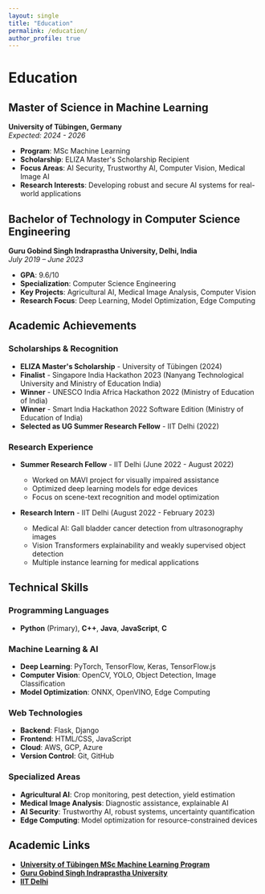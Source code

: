 ```yaml
---
layout: single
title: "Education"
permalink: /education/
author_profile: true
---
```


# Education

## Master of Science in Machine Learning
**University of Tübingen, Germany**  
*Expected: 2024 - 2026*  
- **Program**: MSc Machine Learning
- **Scholarship**: ELIZA Master's Scholarship Recipient
- **Focus Areas**: AI Security, Trustworthy AI, Computer Vision, Medical Image AI
- **Research Interests**: Developing robust and secure AI systems for real-world applications

## Bachelor of Technology in Computer Science Engineering
**Guru Gobind Singh Indraprastha University, Delhi, India**  
*July 2019 – June 2023*  
- **GPA**: 9.6/10
- **Specialization**: Computer Science Engineering
- **Key Projects**: Agricultural AI, Medical Image Analysis, Computer Vision
- **Research Focus**: Deep Learning, Model Optimization, Edge Computing

## Academic Achievements

### Scholarships & Recognition
- **ELIZA Master's Scholarship** - University of Tübingen (2024)
- **Finalist** - Singapore India Hackathon 2023 (Nanyang Technological University and Ministry of Education India)
- **Winner** - UNESCO India Africa Hackathon 2022 (Ministry of Education of India)
- **Winner** - Smart India Hackathon 2022 Software Edition (Ministry of Education of India)
- **Selected as UG Summer Research Fellow** - IIT Delhi (2022)

### Research Experience
- **Summer Research Fellow** - IIT Delhi (June 2022 - August 2022)
  - Worked on MAVI project for visually impaired assistance
  - Optimized deep learning models for edge devices
  - Focus on scene-text recognition and model optimization

- **Research Intern** - IIT Delhi (August 2022 - February 2023)
  - Medical AI: Gall bladder cancer detection from ultrasonography images
  - Vision Transformers explainability and weakly supervised object detection
  - Multiple instance learning for medical applications

## Technical Skills

### Programming Languages
- **Python** (Primary), **C++**, **Java**, **JavaScript**, **C**

### Machine Learning & AI
- **Deep Learning**: PyTorch, TensorFlow, Keras, TensorFlow.js
- **Computer Vision**: OpenCV, YOLO, Object Detection, Image Classification
- **Model Optimization**: ONNX, OpenVINO, Edge Computing

### Web Technologies
- **Backend**: Flask, Django
- **Frontend**: HTML/CSS, JavaScript
- **Cloud**: AWS, GCP, Azure
- **Version Control**: Git, GitHub

### Specialized Areas
- **Agricultural AI**: Crop monitoring, pest detection, yield estimation
- **Medical Image Analysis**: Diagnostic assistance, explainable AI
- **AI Security**: Trustworthy AI, robust systems, uncertainty quantification
- **Edge Computing**: Model optimization for resource-constrained devices

## Academic Links

- **[University of Tübingen MSc Machine Learning Program](https://uni-tuebingen.de/en/study/finding-a-course/degree-programs-available/detail/course/machine-learning-master/)**
- **[Guru Gobind Singh Indraprastha University](https://www.ipu.ac.in/)**
- **[IIT Delhi](https://home.iitd.ac.in/)**

